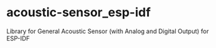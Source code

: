 # acoustic-sensor_esp-idf
Library for General Acoustic Sensor (with Analog and Digital Output) for ESP-IDF
